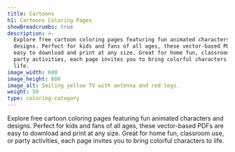 ```yaml
---
title: Cartoons
h1: Cartoons Coloring Pages
showBreadcrumbs: true
description: >-
  Explore free cartoon coloring pages featuring fun animated characters and
  designs. Perfect for kids and fans of all ages, these vector-based PDFs are
  easy to download and print at any size. Great for home fun, classroom use, or
  party activities, each page invites you to bring colorful characters to
  life.
image_width: 600
image_height: 600
image_alt: Smiling yellow TV with antenna and red legs.
weight: 50
type: coloring-category
---
```


Explore free cartoon coloring pages featuring fun animated characters and designs. Perfect for kids and fans of all ages, these vector-based PDFs are easy to download and print at any size. Great for home fun, classroom use, or party activities, each page invites you to bring colorful characters to life.